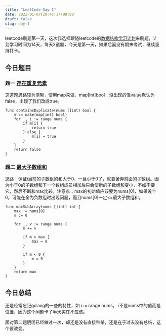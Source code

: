 ```yaml
---
title: "LeetCode Day 1"
date: 2022-01-07T20:47:17+08:00
draft: false
slug: day-1
---
```

leetcode刷题第一天，这次我选择跟随leetcode的[数据结构学习计划](https://leetcode-cn.com/study-plan/data-structures/)来刷题，计划学习时间为14天，每天2道题，今天是第一天，如果后面没有期末考试，继续坚持打卡。

## 今日题目
### 题一 [存在重复元素](https://leetcode-cn.com/problems/contains-duplicate/)
这道题思路较为清晰，使用map来做，map[int]bool，没出现的值value默认为false，出现了我们改成true。
~~~
func containsDuplicate(nums []int) bool {
    m := make(map[int] bool)
    for _, i := range nums {
        if m[i] {
            return true
        } else {
            m[i] = true
        }
    }
    return false
}
~~~

### 题二 [最大子数组和](https://leetcode-cn.com/problems/maximum-subarray/)
思路：保证i当前的子数组的和大于0，一旦小于0了，就要舍弃前面的子数组。因为小于0的子数组和下一个数组成员相加后只会使新的子数组和变小，不如不要它，然后不断和max比较。注意点：max的初始值应该要为nums[0]，如果设个0，可能在全为负数组时出现问题，而且nums[0]一定<=最大子数组和。
~~~
func maxSubArray(nums []int) int {
    max := nums[0]
    m := 0

    for _, v := range nums {
        m += v

        if m > max {
            max = m
        }

        if m < 0 {
            m = 0
        }
    }
    return max
}
~~~

## 今日总结
还是经常忘记golang的一些的特性，如 i := range nums， i不是nums中的值而是位置，因为这个问题卡了半天实在不应该。

面对第二题明明已经做过一次，却还是没有直接秒杀，还是在于过去没有总结，这个要改变。